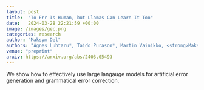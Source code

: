```yaml
---
layout: post
title:  "To Err Is Human, but Llamas Can Learn It Too"
date:   2024-03-28 22:21:59 +00:00
image: /images/gec.png
categories: research
author: "Maksym Del" 
authors: "Agnes Luhtaru*, Taido Purason*, Martin Vainikko, <strong>Maksym Del</strong>, Mark Fishel"
venue: "preprint"
arxiv: https://arxiv.org/abs/2403.05493
---
```

We show how to effectively use large langauge models for artificial error generation and grammatical error correction.